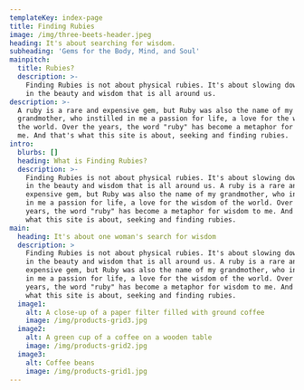 ```yaml
---
templateKey: index-page
title: Finding Rubies
image: /img/three-beets-header.jpeg
heading: It's about searching for wisdom.
subheading: 'Gems for the Body, Mind, and Soul'
mainpitch:
  title: Rubies?
  description: >-
    Finding Rubies is not about physical rubies. It's about slowing down, taking
    in the beauty and wisdom that is all around us.
description: >-
  A ruby is a rare and expensive gem, but Ruby was also the name of my
  grandmother, who instilled in me a passion for life, a love for the wisdom of
  the world. Over the years, the word "ruby" has become a metaphor for wisdom to
  me. And that's what this site is about, seeking and finding rubies.
intro:
  blurbs: []
  heading: What is Finding Rubies?
  description: >-
    Finding Rubies is not about physical rubies. It's about slowing down, taking
    in the beauty and wisdom that is all around us. A ruby is a rare and
    expensive gem, but Ruby was also the name of my grandmother, who instilled
    in me a passion for life, a love for the wisdom of the world. Over the
    years, the word "ruby" has become a metaphor for wisdom to me. And that's
    what this site is about, seeking and finding rubies.
main:
  heading: It's about one woman's search for wisdom
  description: >
    Finding Rubies is not about physical rubies. It's about slowing down, taking
    in the beauty and wisdom that is all around us. A ruby is a rare and
    expensive gem, but Ruby was also the name of my grandmother, who instilled
    in me a passion for life, a love for the wisdom of the world. Over the
    years, the word "ruby" has become a metaphor for wisdom to me. And that's
    what this site is about, seeking and finding rubies.
  image1:
    alt: A close-up of a paper filter filled with ground coffee
    image: /img/products-grid3.jpg
  image2:
    alt: A green cup of a coffee on a wooden table
    image: /img/products-grid2.jpg
  image3:
    alt: Coffee beans
    image: /img/products-grid1.jpg
---
```


